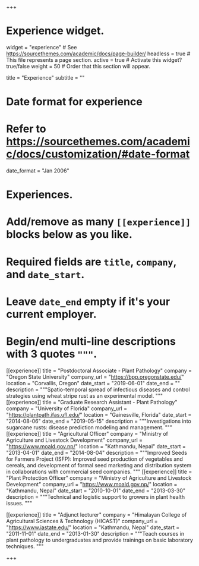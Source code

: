 +++
# Experience widget.
widget = "experience"  # See https://sourcethemes.com/academic/docs/page-builder/
headless = true  # This file represents a page section.
active = true  # Activate this widget? true/false
weight = 50  # Order that this section will appear.

title = "Experience"
subtitle = ""

# Date format for experience
#   Refer to https://sourcethemes.com/academic/docs/customization/#date-format
date_format = "Jan 2006"

# Experiences.
#   Add/remove as many `[[experience]]` blocks below as you like.
#   Required fields are `title`, `company`, and `date_start`.
#   Leave `date_end` empty if it's your current employer.
#   Begin/end multi-line descriptions with 3 quotes `"""`.
[[experience]]
  title = "Postdoctoral Associate - Plant Pathology"
  company = "Oregon State University"
  company_url = "https://bpp.oregonstate.edu/"
  location = "Corvallis, Oregon"
  date_start = "2019-06-01"
  date_end = ""
  description = """Spatio-temporal spread of infectious diseases and control strategies using wheat stripe rust as an experimental model.
  """
[[experience]]
  title = "Graduate Research Assistant - Plant Pathology"
  company = "University of Florida"
  company_url = "https://plantpath.ifas.ufl.edu/"
  location = "Gainesville, Florida"
  date_start = "2014-08-06"
  date_end = "2019-05-15"
  description = """Investigations into sugarcane rusts: disease prediction modeling and management.
  """
  [[experience]]
  title = "Agricultural Officer"
  company = "Ministry of Agriculture and Livestock Development"
  company_url = "https://www.moald.gov.np/"
  location = "Kathmandu, Nepal"
  date_start = "2013-04-01"
  date_end = "2014-08-04"
  description = """Improved Seeds for Farmers Project (ISFP): Improved seed production of vegetables and cereals, and development of formal seed marketing and distribution system in collaborations with commercial seed companies.
  """
  [[experience]]
  title = "Plant Protection Officer"
  company = "Ministry of Agriculture and Livestock Development"
  company_url = "https://www.moald.gov.np/"
  location = "Kathmandu, Nepal"
  date_start = "2010-10-01"
  date_end = "2013-03-30"
  description = """Technical and logistic support to growers in plant health issues.
  """

[[experience]]
  title = "Adjunct lecturer"
  company = "Himalayan College of Agricultural Sciences & Technology (HICAST)"
  company_url = "https://www.iastate.edu/"
  location = "Kathmandu, Nepal"
  date_start = "2011-11-01"
  date_end = "2013-01-30"
  description = """Teach courses in plant pathology to undergraduates and provide trainings on basic laboratory techniques. """

+++
